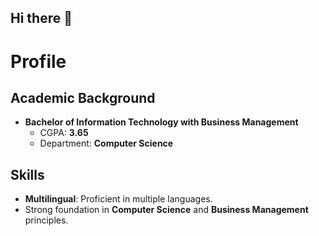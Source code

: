 ## Hi there 👋

# Profile

## Academic Background
- **Bachelor of Information Technology with Business Management**
  - CGPA: **3.65**
  - Department: **Computer Science**

## Skills
- **Multilingual**: Proficient in multiple languages.
- Strong foundation in **Computer Science** and **Business Management** principles.


